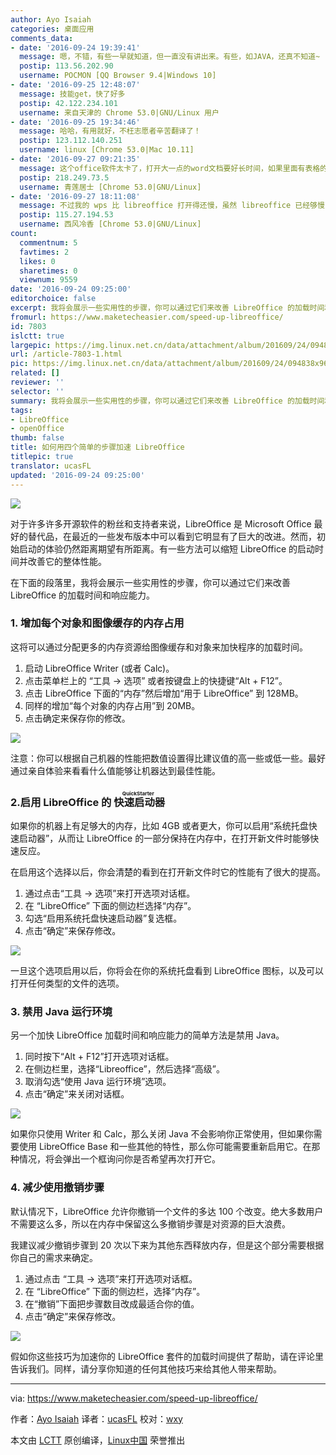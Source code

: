 ```yaml
---
author: Ayo Isaiah
categories: 桌面应用
comments_data:
- date: '2016-09-24 19:39:41'
  message: 嗯，不错，有些一早就知道，但一直没有讲出来。有些，如JAVA，还真不知道~
  postip: 113.56.202.90
  username: POCMON [QQ Browser 9.4|Windows 10]
- date: '2016-09-25 12:48:07'
  message: 技能get，快了好多
  postip: 42.122.234.101
  username: 来自天津的 Chrome 53.0|GNU/Linux 用户
- date: '2016-09-25 19:34:46'
  message: 哈哈，有用就好，不枉志愿者辛苦翻译了！
  postip: 123.112.140.251
  username: linux [Chrome 53.0|Mac 10.11]
- date: '2016-09-27 09:21:35'
  message: 这个office软件太卡了，打开大一点的word文档要好长时间，如果里面有表格的话就非常卡，而且功能弱，编辑超链都就不行。虽然wps在windows和安卓上很多广告，但linux版的真是太好用了，前段时间自动更新了一次把不能直接打开文件后切换中文输入法的bug修复了，强烈推荐。
  postip: 218.249.73.5
  username: 青莲居士 [Chrome 53.0|GNU/Linux]
- date: '2016-09-27 18:11:08'
  message: 不过我的 wps 比 libreoffice 打开得还慢，虽然 libreoffice 已经够慢了。。。
  postip: 115.27.194.53
  username: 西风冷香 [Chrome 53.0|GNU/Linux]
count:
  commentnum: 5
  favtimes: 2
  likes: 0
  sharetimes: 0
  viewnum: 9559
date: '2016-09-24 09:25:00'
editorchoice: false
excerpt: 我将会展示一些实用性的步骤，你可以通过它们来改善 LibreOffice 的加载时间和响应能力。
fromurl: https://www.maketecheasier.com/speed-up-libreoffice/
id: 7803
islctt: true
largepic: https://img.linux.net.cn/data/attachment/album/201609/24/094838x963ylljlb03b769.jpg
url: /article-7803-1.html
pic: https://img.linux.net.cn/data/attachment/album/201609/24/094838x963ylljlb03b769.jpg.thumb.jpg
related: []
reviewer: ''
selector: ''
summary: 我将会展示一些实用性的步骤，你可以通过它们来改善 LibreOffice 的加载时间和响应能力。
tags:
- LibreOffice
- openOffice
thumb: false
title: 如何用四个简单的步骤加速 LibreOffice
titlepic: true
translator: ucasFL
updated: '2016-09-24 09:25:00'
---
```


![](/data/attachment/album/201609/24/094838x963ylljlb03b769.jpg)


对于许多许多开源软件的粉丝和支持者来说，LibreOffice 是 Microsoft Office 最好的替代品，在最近的一些发布版本中可以看到它明显有了巨大的改进。然而，初始启动的体验仍然距离期望有所距离。有一些方法可以缩短 LibreOffice 的启动时间并改善它的整体性能。


在下面的段落里，我将会展示一些实用性的步骤，你可以通过它们来改善 LibreOffice 的加载时间和响应能力。


### 1. 增加每个对象和图像缓存的内存占用


这将可以通过分配更多的内存资源给图像缓存和对象来加快程序的加载时间。


1. 启动 LibreOffice Writer (或者 Calc)。
2. 点击菜单栏上的 “工具 -> 选项” 或者按键盘上的快捷键“Alt + F12”。
3. 点击 LibreOffice 下面的“内存”然后增加“用于 LibreOffice” 到 128MB。
4. 同样的增加“每个对象的内存占用”到 20MB。
5. 点击确定来保存你的修改。


![](/data/attachment/album/201609/24/094900srm7yo8cuc4cg7iw.png)


注意：你可以根据自己机器的性能把数值设置得比建议值的高一些或低一些。最好通过亲自体验来看看什么值能够让机器达到最佳性能。


### 2.启用 LibreOffice 的<ruby> 快速启动器 <rp>  （ </rp> <rt>  QuickStarter </rt> <rp>  ） </rp></ruby>


如果你的机器上有足够大的内存，比如 4GB 或者更大，你可以启用“系统托盘快速启动器”，从而让 LibreOffice 的一部分保持在内存中，在打开新文件时能够快速反应。


在启用这个选择以后，你会清楚的看到在打开新文件时它的性能有了很大的提高。


1. 通过点击“工具 -> 选项”来打开选项对话框。
2. 在 “LibreOffice” 下面的侧边栏选择“内存”。
3. 勾选“启用系统托盘快速启动器”复选框。
4. 点击“确定”来保存修改。


![](/data/attachment/album/201609/24/094923ip48pr7wwr8882g2.png)


一旦这个选项启用以后，你将会在你的系统托盘看到 LibreOffice 图标，以及可以打开任何类型的文件的选项。


### 3. 禁用 Java 运行环境


另一个加快 LibreOffice 加载时间和响应能力的简单方法是禁用 Java。


1. 同时按下“Alt + F12”打开选项对话框。
2. 在侧边栏里，选择“Libreoffice”，然后选择“高级”。
3. 取消勾选“使用 Java 运行环境”选项。
4. 点击“确定”来关闭对话框。


![](/data/attachment/album/201609/24/094943ljjqh29qoq55zh8e.png)


如果你只使用 Writer 和 Calc，那么关闭 Java 不会影响你正常使用，但如果你需要使用 LibreOffice Base 和一些其他的特性，那么你可能需要重新启用它。在那种情况，将会弹出一个框询问你是否希望再次打开它。


### 4. 减少使用撤销步骤


默认情况下，LibreOffice 允许你撤销一个文件的多达 100 个改变。绝大多数用户不需要这么多，所以在内存中保留这么多撤销步骤是对资源的巨大浪费。


我建议减少撤销步骤到 20 次以下来为其他东西释放内存，但是这个部分需要根据你自己的需求来确定。


1. 通过点击 “工具 -> 选项”来打开选项对话框。
2. 在 “LibreOffice” 下面的侧边栏，选择“内存”。
3. 在“撤销”下面把步骤数目改成最适合你的值。
4. 点击“确定”来保存修改。


![](/data/attachment/album/201609/24/095009qlwyj1mswbbyblzg.png)


假如你这些技巧为加速你的 LibreOffice 套件的加载时间提供了帮助，请在评论里告诉我们。同样，请分享你知道的任何其他技巧来给其他人带来帮助。




---


via: <https://www.maketecheasier.com/speed-up-libreoffice/>


作者：[Ayo Isaiah](https://www.maketecheasier.com/author/ayoisaiah/) 译者：[ucasFL](https://github.com/ucasFL) 校对：[wxy](https://github.com/wxy)


本文由 [LCTT](https://github.com/LCTT/TranslateProject) 原创编译，[Linux中国](https://linux.cn/) 荣誉推出